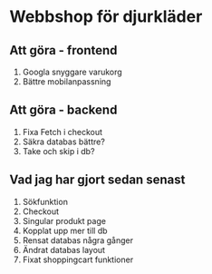 # Webbshop för djurkläder

## Att göra - frontend
1. Googla snyggare varukorg
3. Bättre mobilanpassning

## Att göra - backend
1. Fixa Fetch i checkout
3. Säkra databas bättre?
5. Take och skip i db?

## Vad jag har gjort sedan senast
1. Sökfunktion
2. Checkout
2. Singular produkt page
3. Kopplat upp mer till db
4. Rensat databas några gånger
5. Ändrat databas layout
6. Fixat shoppingcart funktioner

